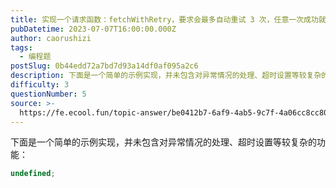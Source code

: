 ```yaml
---
title: 实现一个请求函数：fetchWithRetry，要求会最多自动重试 3 次，任意一次成功就直接返回
pubDatetime: 2023-07-07T16:00:00.000Z
author: caorushizi
tags:
  - 编程题
postSlug: 0b44edd72a7bd7d93a14df0af095a2c6
description: 下面是一个简单的示例实现，并未包含对异常情况的处理、超时设置等较复杂的功能：```typescriptundefined```
difficulty: 3
questionNumber: 5
source: >-
  https://fe.ecool.fun/topic-answer/be0412b7-6af9-4ab5-9c7f-4a06cc8cc80d?orderBy=updateTime&order=desc&tagId=26
---
```


下面是一个简单的示例实现，并未包含对异常情况的处理、超时设置等较复杂的功能：

```typescript
undefined;
```
